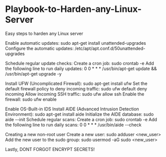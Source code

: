 # Playbook-to-Harden-any-Linux-Server
Easy steps to harden any Linux server

Enable automatic updates: sudo apt-get install unattended-upgrades
Configure the automatic updates: /etc/apt/apt.conf.d/50unattended-upgrades

Schedule regular update checks:
Create a cron job: sudo crontab -e
Add the following line to run daily updates: 0 0 * * * /usr/bin/apt-get update && /usr/bin/apt-get upgrade -y

Install UFW (Uncomplicated Firewall): sudo apt-get install ufw
Set the default firewall policy to deny incoming traffic: sudo ufw default deny incoming
Allow incoming SSH traffic: sudo ufw allow ssh
Enable the firewall: sudo ufw enable

Enable OS-Built-in IDS
Install AIDE (Advanced Intrusion Detection Environment): sudo apt-get install aide
Initialize the AIDE database: sudo aide --init
Schedule regular scans:
Create a cron job: sudo crontab -e
Add the following line to run daily scans: 0 0 * * * /usr/bin/aide --check

Creating a new non-root user
Create a new user: sudo adduser <new_user>
Add the new user to the sudo group: sudo usermod -aG sudo <new_user>

Lastly, DONT FORGOT ENCRYPT SECRETS!
